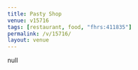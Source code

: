 ```yaml
---
title: Pasty Shop
venue: v15716
tags: [restaurant, food, "fhrs:411835"]
permalink: /v/15716/
layout: venue
---
```

null